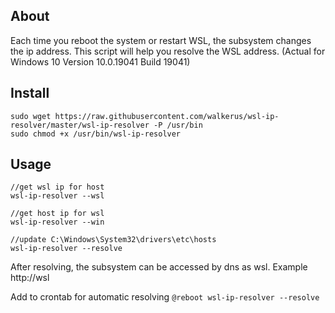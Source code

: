 ## About
Each time you reboot the system or restart WSL, the subsystem changes the ip address. This script will help you resolve the WSL address. (Actual for Windows 10 Version 10.0.19041 Build 19041)

## Install
```
sudo wget https://raw.githubusercontent.com/walkerus/wsl-ip-resolver/master/wsl-ip-resolver -P /usr/bin
sudo chmod +x /usr/bin/wsl-ip-resolver
```

## Usage
```
//get wsl ip for host
wsl-ip-resolver --wsl

//get host ip for wsl
wsl-ip-resolver --win

//update C:\Windows\System32\drivers\etc\hosts
wsl-ip-resolver --resolve
```

After resolving, the subsystem can be accessed by dns as wsl. Example http://wsl

Add to crontab for automatic resolving ```@reboot wsl-ip-resolver --resolve```
